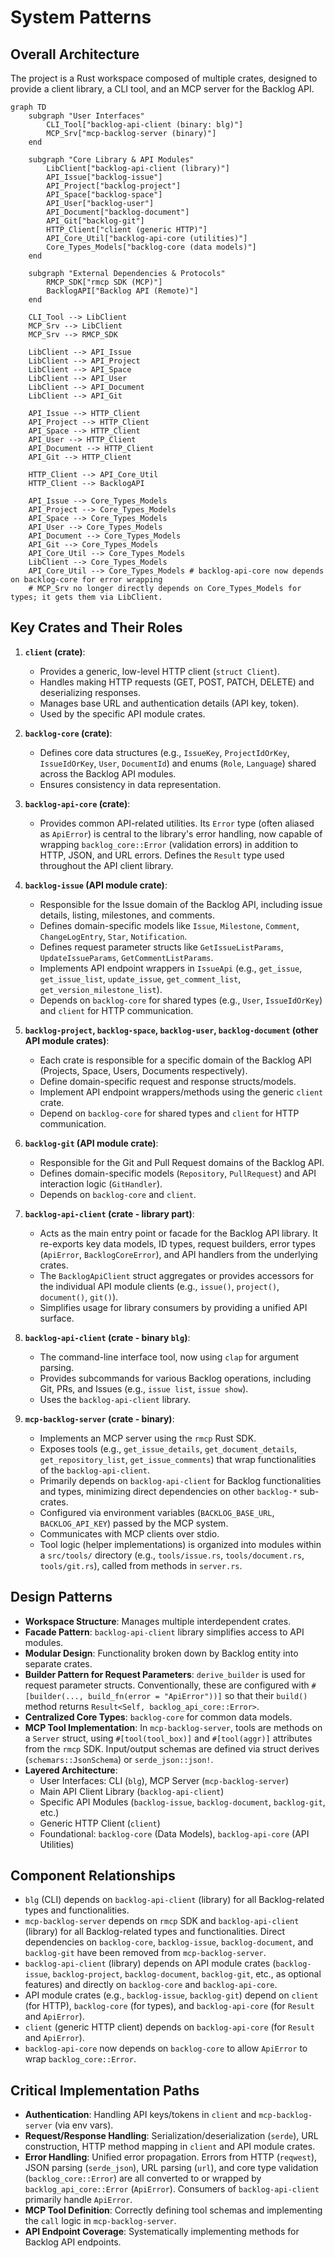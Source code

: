 # System Patterns

## Overall Architecture
The project is a Rust workspace composed of multiple crates, designed to provide a client library, a CLI tool, and an MCP server for the Backlog API.

```mermaid
graph TD
    subgraph "User Interfaces"
        CLI_Tool["backlog-api-client (binary: blg)"]
        MCP_Srv["mcp-backlog-server (binary)"]
    end

    subgraph "Core Library & API Modules"
        LibClient["backlog-api-client (library)"]
        API_Issue["backlog-issue"]
        API_Project["backlog-project"]
        API_Space["backlog-space"]
        API_User["backlog-user"]
        API_Document["backlog-document"]
        API_Git["backlog-git"]
        HTTP_Client["client (generic HTTP)"]
        API_Core_Util["backlog-api-core (utilities)"]
        Core_Types_Models["backlog-core (data models)"]
    end

    subgraph "External Dependencies & Protocols"
        RMCP_SDK["rmcp SDK (MCP)"]
        BacklogAPI["Backlog API (Remote)"]
    end

    CLI_Tool --> LibClient
    MCP_Srv --> LibClient
    MCP_Srv --> RMCP_SDK

    LibClient --> API_Issue
    LibClient --> API_Project
    LibClient --> API_Space
    LibClient --> API_User
    LibClient --> API_Document
    LibClient --> API_Git

    API_Issue --> HTTP_Client
    API_Project --> HTTP_Client
    API_Space --> HTTP_Client
    API_User --> HTTP_Client
    API_Document --> HTTP_Client
    API_Git --> HTTP_Client

    HTTP_Client --> API_Core_Util
    HTTP_Client --> BacklogAPI

    API_Issue --> Core_Types_Models
    API_Project --> Core_Types_Models
    API_Space --> Core_Types_Models
    API_User --> Core_Types_Models
    API_Document --> Core_Types_Models
    API_Git --> Core_Types_Models
    API_Core_Util --> Core_Types_Models
    LibClient --> Core_Types_Models
    API_Core_Util --> Core_Types_Models # backlog-api-core now depends on backlog-core for error wrapping
    # MCP_Srv no longer directly depends on Core_Types_Models for types; it gets them via LibClient.
```

## Key Crates and Their Roles

1.  **`client` (crate)**:
    *   Provides a generic, low-level HTTP client (`struct Client`).
    *   Handles making HTTP requests (GET, POST, PATCH, DELETE) and deserializing responses.
    *   Manages base URL and authentication details (API key, token).
    *   Used by the specific API module crates.

2.  **`backlog-core` (crate)**:
    *   Defines core data structures (e.g., `IssueKey`, `ProjectIdOrKey`, `IssueIdOrKey`, `User`, `DocumentId`) and enums (`Role`, `Language`) shared across the Backlog API modules.
    *   Ensures consistency in data representation.

3.  **`backlog-api-core` (crate)**:
    *   Provides common API-related utilities. Its `Error` type (often aliased as `ApiError`) is central to the library's error handling, now capable of wrapping `backlog_core::Error` (validation errors) in addition to HTTP, JSON, and URL errors. Defines the `Result` type used throughout the API client library.

4.  **`backlog-issue` (API module crate)**:
    *   Responsible for the Issue domain of the Backlog API, including issue details, listing, milestones, and comments.
    *   Defines domain-specific models like `Issue`, `Milestone`, `Comment`, `ChangeLogEntry`, `Star`, `Notification`.
    *   Defines request parameter structs like `GetIssueListParams`, `UpdateIssueParams`, `GetCommentListParams`.
    *   Implements API endpoint wrappers in `IssueApi` (e.g., `get_issue`, `get_issue_list`, `update_issue`, `get_comment_list`, `get_version_milestone_list`).
    *   Depends on `backlog-core` for shared types (e.g., `User`, `IssueIdOrKey`) and `client` for HTTP communication.

5.  **`backlog-project`, `backlog-space`, `backlog-user`, `backlog-document` (other API module crates)**:
    *   Each crate is responsible for a specific domain of the Backlog API (Projects, Space, Users, Documents respectively).
    *   Define domain-specific request and response structs/models.
    *   Implement API endpoint wrappers/methods using the generic `client` crate.
    *   Depend on `backlog-core` for shared types and `client` for HTTP communication.

6.  **`backlog-git` (API module crate)**:
    *   Responsible for the Git and Pull Request domains of the Backlog API.
    *   Defines domain-specific models (`Repository`, `PullRequest`) and API interaction logic (`GitHandler`).
    *   Depends on `backlog-core` and `client`.

7.  **`backlog-api-client` (crate - library part)**:
    *   Acts as the main entry point or facade for the Backlog API library. It re-exports key data models, ID types, request builders, error types (`ApiError`, `BacklogCoreError`), and API handlers from the underlying crates.
    *   The `BacklogApiClient` struct aggregates or provides accessors for the individual API module clients (e.g., `issue()`, `project()`, `document()`, `git()`).
    *   Simplifies usage for library consumers by providing a unified API surface.

8.  **`backlog-api-client` (crate - binary `blg`)**:
    *   The command-line interface tool, now using `clap` for argument parsing.
    *   Provides subcommands for various Backlog operations, including Git, PRs, and Issues (e.g., `issue list`, `issue show`).
    *   Uses the `backlog-api-client` library.

9.  **`mcp-backlog-server` (crate - binary)**:
    *   Implements an MCP server using the `rmcp` Rust SDK.
    *   Exposes tools (e.g., `get_issue_details`, `get_document_details`, `get_repository_list`, `get_issue_comments`) that wrap functionalities of the `backlog-api-client`.
    *   Primarily depends on `backlog-api-client` for Backlog functionalities and types, minimizing direct dependencies on other `backlog-*` sub-crates.
    *   Configured via environment variables (`BACKLOG_BASE_URL`, `BACKLOG_API_KEY`) passed by the MCP system.
    *   Communicates with MCP clients over stdio.
    *   Tool logic (helper implementations) is organized into modules within a `src/tools/` directory (e.g., `tools/issue.rs`, `tools/document.rs`, `tools/git.rs`), called from methods in `server.rs`.

## Design Patterns
-   **Workspace Structure**: Manages multiple interdependent crates.
-   **Facade Pattern**: `backlog-api-client` library simplifies access to API modules.
-   **Modular Design**: Functionality broken down by Backlog entity into separate crates.
-   **Builder Pattern for Request Parameters**: `derive_builder` is used for request parameter structs. Conventionally, these are configured with `#[builder(..., build_fn(error = "ApiError"))]` so that their `build()` method returns `Result<Self, backlog_api_core::Error>`.
-   **Centralized Core Types**: `backlog-core` for common data models.
-   **MCP Tool Implementation**: In `mcp-backlog-server`, tools are methods on a `Server` struct, using `#[tool(tool_box)]` and `#[tool(aggr)]` attributes from the `rmcp` SDK. Input/output schemas are defined via struct derives (`schemars::JsonSchema`) or `serde_json::json!`.
-   **Layered Architecture**:
    -   User Interfaces: CLI (`blg`), MCP Server (`mcp-backlog-server`)
    -   Main API Client Library (`backlog-api-client`)
    -   Specific API Modules (`backlog-issue`, `backlog-document`, `backlog-git`, etc.)
    -   Generic HTTP Client (`client`)
    -   Foundational: `backlog-core` (Data Models), `backlog-api-core` (API Utilities)

## Component Relationships
-   `blg` (CLI) depends on `backlog-api-client` (library) for all Backlog-related types and functionalities.
-   `mcp-backlog-server` depends on `rmcp` SDK and `backlog-api-client` (library) for all Backlog-related types and functionalities. Direct dependencies on `backlog-core`, `backlog-issue`, `backlog-document`, and `backlog-git` have been removed from `mcp-backlog-server`.
-   `backlog-api-client` (library) depends on API module crates (`backlog-issue`, `backlog-project`, `backlog-document`, `backlog-git`, etc., as optional features) and directly on `backlog-core` and `backlog-api-core`.
-   API module crates (e.g., `backlog-issue`, `backlog-git`) depend on `client` (for HTTP), `backlog-core` (for types), and `backlog-api-core` (for `Result` and `ApiError`).
-   `client` (generic HTTP client) depends on `backlog-api-core` (for `Result` and `ApiError`).
-   `backlog-api-core` now depends on `backlog-core` to allow `ApiError` to wrap `backlog_core::Error`.

## Critical Implementation Paths
-   **Authentication**: Handling API keys/tokens in `client` and `mcp-backlog-server` (via env vars).
-   **Request/Response Handling**: Serialization/deserialization (`serde`), URL construction, HTTP method mapping in `client` and API module crates.
-   **Error Handling**: Unified error propagation. Errors from HTTP (`reqwest`), JSON parsing (`serde_json`), URL parsing (`url`), and core type validation (`backlog_core::Error`) are all converted to or wrapped by `backlog_api_core::Error` (`ApiError`). Consumers of `backlog-api-client` primarily handle `ApiError`.
-   **MCP Tool Definition**: Correctly defining tool schemas and implementing the `call` logic in `mcp-backlog-server`.
-   **API Endpoint Coverage**: Systematically implementing methods for Backlog API endpoints.
